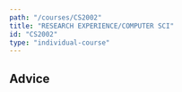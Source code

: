 ```yaml
---
path: "/courses/CS2002"
title: "RESEARCH EXPERIENCE/COMPUTER SCI"
id: "CS2002"
type: "individual-course"
---
```


## Advice

